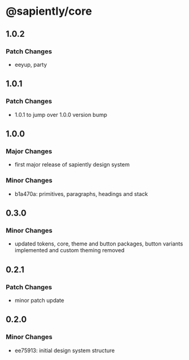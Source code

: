 # @sapiently/core

## 1.0.2

### Patch Changes

- eeyup, party

## 1.0.1

### Patch Changes

- 1.0.1 to jump over 1.0.0 version bump

## 1.0.0

### Major Changes

- first major release of sapiently design system

### Minor Changes

- b1a470a: primitives, paragraphs, headings and stack

## 0.3.0

### Minor Changes

- updated tokens, core, theme and button packages, button variants implemented and custom theming removed

## 0.2.1

### Patch Changes

- minor patch update

## 0.2.0

### Minor Changes

- ee75913: initial design system structure
